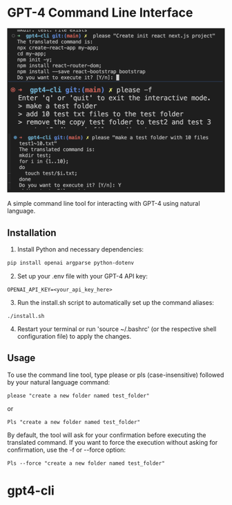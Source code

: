 # GPT-4 Command Line Interface

![](demo.png)

A simple command line tool for interacting with GPT-4 using natural language.

## Installation

1. Install Python and necessary dependencies:

```bash
pip install openai argparse python-dotenv
```

2. Set up your .env file with your GPT-4 API key:
```
OPENAI_API_KEY=<your_api_key_here>
```

3. Run the install.sh script to automatically set up the command aliases:
```
./install.sh
```

4. Restart your terminal or run 'source ~/.bashrc' (or the respective shell configuration file) to apply the changes.

## Usage
To use the command line tool, type please or pls (case-insensitive) followed by your natural language command:

```
please "create a new folder named test_folder"
```
or

```
Pls "create a new folder named test_folder"
```

By default, the tool will ask for your confirmation before executing the translated command. If you want to force the execution without asking for confirmation, use the -f or --force option:
 
```
Pls --force "create a new folder named test_folder"
```
# gpt4-cli
